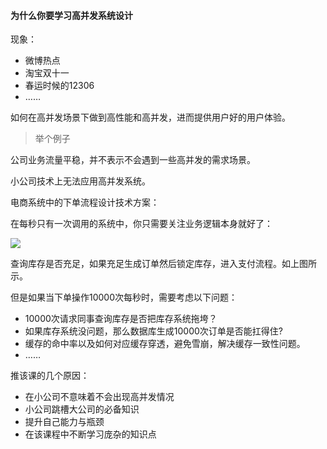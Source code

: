 

#### 为什么你要学习高并发系统设计

现象：

- 微博热点
- 淘宝双十一
- 春运时候的12306
- ……

如何在高并发场景下做到高性能和高并发，进而提供用户好的用户体验。

> 举个例子

公司业务流量平稳，并不表示不会遇到一些高并发的需求场景。

小公司技术上无法应用高并发系统。



电商系统中的下单流程设计技术方案：

在每秒只有一次调用的系统中，你只需要关注业务逻辑本身就好了：

![](https://static001.geekbang.org/resource/image/2d/f3/2d95823d39676e18a43ab3328ce0d0f3.jpg)



查询库存是否充足，如果充足生成订单然后锁定库存，进入支付流程。如上图所示。

但是如果当下单操作10000次每秒时，需要考虑以下问题：

- 10000次请求同事查询库存是否把库存系统拖垮？
- 如果库存系统没问题，那么数据库生成10000次订单是否能扛得住?
- 缓存的命中率以及如何对应缓存穿透，避免雪崩，解决缓存一致性问题。
- ……



推该课的几个原因：

- 在小公司不意味着不会出现高并发情况
- 小公司跳槽大公司的必备知识
- 提升自己能力与瓶颈
- 在该课程中不断学习庞杂的知识点















